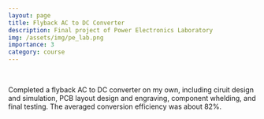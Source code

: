 ```yaml
---
layout: page
title: Flyback AC to DC Converter
description: Final project of Power Electronics Laboratory
img: /assets/img/pe_lab.png
importance: 3
category: course
---
```


<div class="row">
    <div class="col-sm-2 mt-3 mt-md-0">
    </div>
    <div class="col-sm-8 mt-3 mt-md-0">
        <img class="img-fluid rounded z-depth-1" src="{{ '/assets/img/pe_lab.png' | relative_url }}" alt="" title="pcb image"/>
    </div>
    <div class="col-sm-2 mt-3 mt-md-0">
    </div>
</div>
<br>

Completed a flyback AC to DC converter on my own, including ciruit design and simulation, PCB layout design and engraving, component whelding, and final testing.
The averaged conversion efficiency was about 82%.
